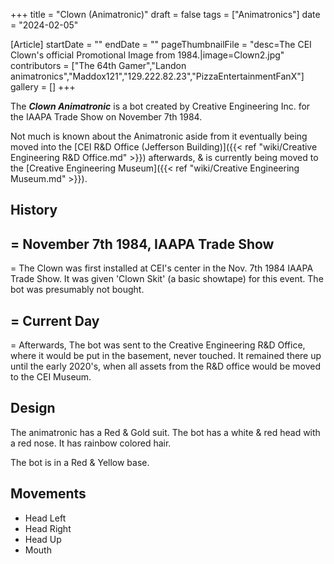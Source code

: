 +++
title = "Clown (Animatronic)"
draft = false
tags = ["Animatronics"]
date = "2024-02-05"

[Article]
startDate = ""
endDate = ""
pageThumbnailFile = "desc=The CEI Clown's official Promotional Image from 1984.|image=Clown2.jpg"
contributors = ["The 64th Gamer","Landon animatronics","Maddox121","129.222.82.23","PizzaEntertainmentFanX"]
gallery = []
+++


The <b><i>Clown Animatronic</b></i> is a bot created by Creative Engineering Inc. for the IAAPA Trade Show on November 7th 1984.

Not much is known about the Animatronic aside from it eventually being moved into the [CEI R&D Office (Jefferson Building)]({{< ref "wiki/Creative Engineering R&D Office.md" >}}) afterwards, & is currently being moved to the [Creative Engineering Museum]({{< ref "wiki/Creative Engineering Museum.md" >}}).

<h2> History </h2>

<h2>= November 7th 1984, IAAPA Trade Show </h2>=
The Clown was first installed at CEI's center in the Nov. 7th 1984 IAAPA Trade Show. It was given 'Clown Skit' (a basic showtape) for this event. The bot was presumably not bought.

<h2>= Current Day </h2>=
Afterwards, The bot was sent to the Creative Engineering R&D Office, where it would be put in the basement, never touched. It remained there up until the early 2020's, when all assets from the R&D office would be moved to the CEI Museum.

<h2> Design </h2>
The animatronic has a Red & Gold suit. The bot has a white & red head with a red nose. It has rainbow colored hair.

The bot is in a Red & Yellow base.

<h2> Movements </h2>

* Head Left
* Head Right
* Head Up
* Mouth


